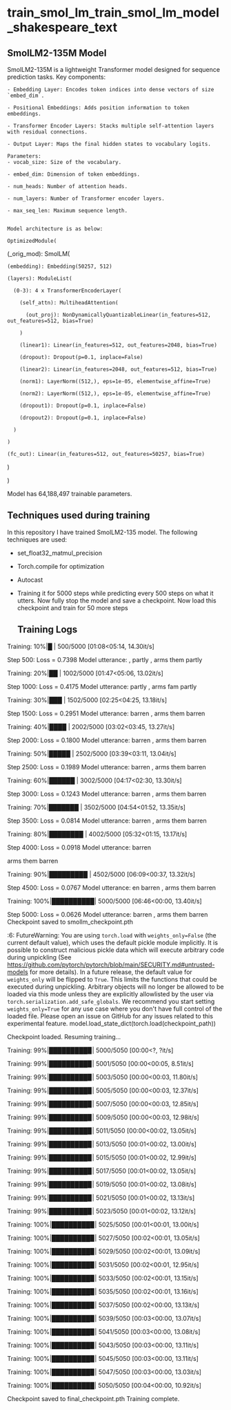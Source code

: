 # train_smol_lm_train_smol_lm_model_shakespeare_text

## SmolLM2-135M Model

SmolLM2-135M is a lightweight Transformer model designed for sequence prediction tasks. 
    Key components:
    
    - Embedding Layer: Encodes token indices into dense vectors of size `embed_dim`.
    
    - Positional Embeddings: Adds position information to token embeddings.
    
    - Transformer Encoder Layers: Stacks multiple self-attention layers with residual connections.
    
    - Output Layer: Maps the final hidden states to vocabulary logits.

    Parameters:
    - vocab_size: Size of the vocabulary.
    
    - embed_dim: Dimension of token embeddings.
    
    - num_heads: Number of attention heads.
    
    - num_layers: Number of Transformer encoder layers.
    
    - max_seq_len: Maximum sequence length.


    Model architecture is as below:

    OptimizedModule(
    
  (_orig_mod): SmolLM(
  
    (embedding): Embedding(50257, 512)
    
    (layers): ModuleList(
    
      (0-3): 4 x TransformerEncoderLayer(
      
        (self_attn): MultiheadAttention(
        
          (out_proj): NonDynamicallyQuantizableLinear(in_features=512, out_features=512, bias=True)
          
        )
        
        (linear1): Linear(in_features=512, out_features=2048, bias=True)
        
        (dropout): Dropout(p=0.1, inplace=False)
        
        (linear2): Linear(in_features=2048, out_features=512, bias=True)
        
        (norm1): LayerNorm((512,), eps=1e-05, elementwise_affine=True)
        
        (norm2): LayerNorm((512,), eps=1e-05, elementwise_affine=True)
        
        (dropout1): Dropout(p=0.1, inplace=False)
        
        (dropout2): Dropout(p=0.1, inplace=False)
        
      )
      
    )
    
    (fc_out): Linear(in_features=512, out_features=50257, bias=True)
    
  )
  
)

Model has 64,188,497 trainable parameters.

## Techniques used during training
In  this repository I have trained SmolLM2-135 model. The following techniques are used:

* set_float32_matmul_precision
*  Torch.compile for optimization
* Autocast
* Training it for 5000 steps while predicting every 500 steps on what it utters. Now fully stop the model and save a checkpoint. Now load this checkpoint and train for 50 more steps

  ## Training Logs
  

Training:  10%|█         | 500/5000 [01:08<05:14, 14.30it/s]

Step 500: Loss = 0.7398
Model utterance: , partly
, arms them partly

Training:  20%|██        | 1002/5000 [01:47<05:06, 13.02it/s]

Step 1000: Loss = 0.4175
Model utterance: 
 partly
, arms fam partly

Training:  30%|███       | 1502/5000 [02:25<04:25, 13.18it/s]

Step 1500: Loss = 0.2951
Model utterance: 
 barren
, arms them barren

Training:  40%|████      | 2002/5000 [03:02<03:45, 13.27it/s]

Step 2000: Loss = 0.1800
Model utterance: 
 barren
, arms them barren

Training:  50%|█████     | 2502/5000 [03:39<03:11, 13.04it/s]

Step 2500: Loss = 0.1989
Model utterance: 
 barren
, arms them barren

Training:  60%|██████    | 3002/5000 [04:17<02:30, 13.30it/s]

Step 3000: Loss = 0.1243
Model utterance: 
 barren
, arms them barren

Training:  70%|███████   | 3502/5000 [04:54<01:52, 13.35it/s]

Step 3500: Loss = 0.0814
Model utterance: 
 barren
, arms them barren

Training:  80%|████████  | 4002/5000 [05:32<01:15, 13.17it/s]

Step 4000: Loss = 0.0918
Model utterance: 
 barren

 arms them barren

Training:  90%|█████████ | 4502/5000 [06:09<00:37, 13.32it/s]

Step 4500: Loss = 0.0767
Model utterance: en barren
, arms them barren

Training: 100%|██████████| 5000/5000 [06:46<00:00, 13.40it/s]

Step 5000: Loss = 0.0626
Model utterance: 
 barren
, arms them barren
Checkpoint saved to smollm_checkpoint.pth

<ipython-input-10-cadf5e4e1438>:6: FutureWarning: You are using `torch.load` with `weights_only=False` (the current default value), which uses the default pickle module implicitly. It is possible to construct malicious pickle data which will execute arbitrary code during unpickling (See https://github.com/pytorch/pytorch/blob/main/SECURITY.md#untrusted-models for more details). In a future release, the default value for `weights_only` will be flipped to `True`. This limits the functions that could be executed during unpickling. Arbitrary objects will no longer be allowed to be loaded via this mode unless they are explicitly allowlisted by the user via `torch.serialization.add_safe_globals`. We recommend you start setting `weights_only=True` for any use case where you don't have full control of the loaded file. Please open an issue on GitHub for any issues related to this experimental feature.
  model.load_state_dict(torch.load(checkpoint_path))

Checkpoint loaded. Resuming training...


Training:  99%|█████████▉| 5000/5050 [00:00<?, ?it/s]

Training:  99%|█████████▉| 5001/5050 [00:00<00:05,  8.51it/s]

Training:  99%|█████████▉| 5003/5050 [00:00<00:03, 11.80it/s]

Training:  99%|█████████▉| 5005/5050 [00:00<00:03, 12.37it/s]

Training:  99%|█████████▉| 5007/5050 [00:00<00:03, 12.85it/s]

Training:  99%|█████████▉| 5009/5050 [00:00<00:03, 12.98it/s]

Training:  99%|█████████▉| 5011/5050 [00:00<00:02, 13.05it/s]

Training:  99%|█████████▉| 5013/5050 [00:01<00:02, 13.00it/s]

Training:  99%|█████████▉| 5015/5050 [00:01<00:02, 12.99it/s]

Training:  99%|█████████▉| 5017/5050 [00:01<00:02, 13.05it/s]

Training:  99%|█████████▉| 5019/5050 [00:01<00:02, 13.08it/s]

Training:  99%|█████████▉| 5021/5050 [00:01<00:02, 13.13it/s]

Training:  99%|█████████▉| 5023/5050 [00:01<00:02, 13.12it/s]

Training: 100%|█████████▉| 5025/5050 [00:01<00:01, 13.00it/s]

Training: 100%|█████████▉| 5027/5050 [00:02<00:01, 13.05it/s]

Training: 100%|█████████▉| 5029/5050 [00:02<00:01, 13.09it/s]

Training: 100%|█████████▉| 5031/5050 [00:02<00:01, 12.95it/s]

Training: 100%|█████████▉| 5033/5050 [00:02<00:01, 13.15it/s]

Training: 100%|█████████▉| 5035/5050 [00:02<00:01, 13.16it/s]

Training: 100%|█████████▉| 5037/5050 [00:02<00:00, 13.13it/s]

Training: 100%|█████████▉| 5039/5050 [00:03<00:00, 13.07it/s]

Training: 100%|█████████▉| 5041/5050 [00:03<00:00, 13.08it/s]

Training: 100%|█████████▉| 5043/5050 [00:03<00:00, 13.11it/s]

Training: 100%|█████████▉| 5045/5050 [00:03<00:00, 13.11it/s]

Training: 100%|█████████▉| 5047/5050 [00:03<00:00, 13.03it/s]

Training: 100%|██████████| 5050/5050 [00:04<00:00, 10.92it/s]

Checkpoint saved to final_checkpoint.pth
Training complete.

  

  


